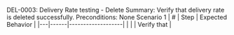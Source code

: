 DEL-0003: Delivery Rate testing - Delete
Summary: Verify that delivery rate is deleted successfully.
Preconditions: None
Scenario 1
 | \# | Step | Expected Behavior | 
 |---|------|-------------------| 
 |   |      | Verify that       | 
